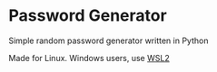 # Password Generator
Simple random password generator written in Python

Made for Linux. Windows users, use [WSL2](https://learn.microsoft.com/en-us/windows/wsl/install)
